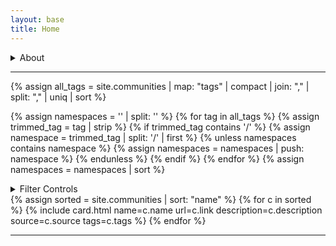 ```yaml
---
layout: base
title: Home
---
```


<details name="about">
  <summary>About</summary>

<p>This is a lightweight directory of Toronto's various communities. Last Update: <code>{{ site.time | date: "%B %d, %Y %H:%M %Z" }}</code> · Count of listings: <code>{{ site.communities | size }}</code></p>

<p>Add or edit entries:</p>
<ol>
<li>by using the <a href="https://github.com/CivicTechTO/toronto-community-directory/issues/new?template=add_community.yml
">add a community</a> issue form template on github</li>
<li>by including a record in <code>_communities</code> on <a href="https://github.com/CivicTechTO/toronto-community-directory">CivicTechTO/toronto-community-directory</a>.</li>
</ol>
</details>
<hr/>

{% assign all_tags = site.communities | map: "tags" | compact | join: "," | split: "," | uniq | sort %}

{% assign namespaces = '' | split: '' %}
{% for tag in all_tags %}
{% assign trimmed_tag = tag | strip %}
{% if trimmed_tag contains '/' %}
{% assign namespace = trimmed_tag | split: '/' | first %}
{% unless namespaces contains namespace %}
{% assign namespaces = namespaces | push: namespace %}
{% endunless %}
{% endif %}
{% endfor %}
{% assign namespaces = namespaces | sort %}

<details name="filters">
  <summary>Filter Controls</summary>
  <div id="filter-bar">
    <div>
      <button class="filter-btn active" data-filter="all">Show All</button>
      <button id="filter-mode-toggle" class="filter-toggle" role="button">Mode: ANY (OR)</button>
    </div>
    
    {% for namespace in namespaces %}
      <fieldset>
        <legend>{{ namespace | replace: '-', ' ' | capitalize }}</legend>
        {% for tag in all_tags %}
          {% assign trimmed_tag = tag | strip %}
          {% assign tag_namespace = trimmed_tag | split: '/' | first %}
          {% if tag_namespace == namespace %}
            {% assign tag_value = trimmed_tag | split: '/' | last %}
            <button class="filter-btn" data-filter="{{ trimmed_tag }}">{{ tag_value | replace: '-', ' ' }}</button>
          {% endif %}
        {% endfor %}
      </fieldset>
    {% endfor %}

    {% assign unnamespaced_tags = '' | split: '' %}
    {% for tag in all_tags %}
      {% assign trimmed_tag = tag | strip %}
      {% unless trimmed_tag contains '/' %}
        {% assign unnamespaced_tags = unnamespaced_tags | push: trimmed_tag %}
      {% endunless %}
    {% endfor %}

    {% if unnamespaced_tags.size > 0 %}
      <fieldset>
        <legend>Other</legend>
        {% for tag in unnamespaced_tags %}
          <button class="filter-btn" data-filter="{{ tag }}">{{ tag | replace: '-', ' ' }}</button>
        {% endfor %}
      </fieldset>
    {% endif %}

  </div>
</details>

<div class="grid-upgrade">
  {% assign sorted = site.communities | sort: "name" %}
  {% for c in sorted %}
    {% include card.html name=c.name url=c.link description=c.description source=c.source tags=c.tags %}
  {% endfor %}
</div>

<hr/>
